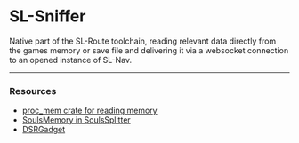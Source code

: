 # SL-Sniffer
Native part of the SL-Route toolchain, reading relevant data directly from the games
memory or save file and delivering it via a websocket connection to an opened instance
of SL-Nav.

---

### Resources
 - [proc_mem crate for reading memory](https://docs.rs/proc_mem/latest/proc_mem/index.html)
 - [SoulsMemory in SoulsSplitter](https://github.com/FrankvdStam/SoulSplitter/tree/main/src/SoulMemory)
 - [DSRGadget](https://github.com/JKAnderson/DSR-Gadget)
